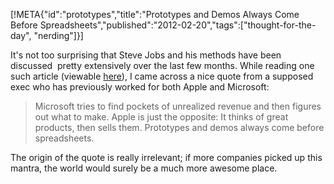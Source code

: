 [!META{"id":"prototypes","title":"Prototypes and Demos Always Come Before Spreadsheets","published":"2012-02-20","tags":["thought-for-the-day", "nerding"]}]

It's not too surprising that Steve Jobs and his methods have been discussed  pretty extensively over the last few months. While reading one such article (viewable <a href="http://blogs.hbr.org/cs/2011/10/steve_jobs_solved_the_innovato.html">here</a>), I came across a nice quote from a supposed exec who has previously worked for both Apple and Microsoft:

<blockquote>Microsoft tries to find pockets of unrealized revenue and then figures out what to make. Apple is just the opposite: It thinks of great products, then sells them. Prototypes and demos always come before spreadsheets.</blockquote>

The origin of the quote is really irrelevant; if more companies picked up this mantra, the world would surely be a much more awesome place.
